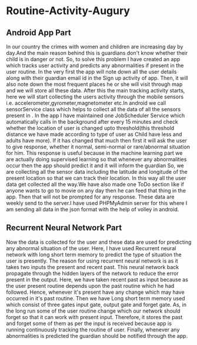 # Routine-Activity-Augury

## Android App Part 
In our country the crimes with women and children are increasing day by day.And the main reason behind this is guardians don't know whether their child 
is in danger or not. So, to solve this problem I have created an app which tracks user activity and predicts any abnormalities if present in the user routine.
In the very first the app will note down all the user details along with their guardian email id in the Sign up activity of app. Then, it will also note down the 
most frequent places he or she will visit through map and we will store all these data. After this the main tracking activity starts, here we will start collecting 
the users activity through the mobile sensors i.e. accelerometer,gyrometer,magnetometer etc.In android we call sensorService class which helps to collect all the 
data of all the sensors present in . In the app I have maintained one JobScheduler Service which automatically calls in the background after every 15 minutes and check
whether the location of user is changed upto threshold(this threshold distance we have made according to type of user as Child have less and adults have more). If it has
changed that much then first it will ask the user to give response, whether it normal, semi-normal or rare/abnormal situation for him. This response is useful because in the machine 
learning part we are actually doing supervised learning so that whenever any abnormalities occur then the app should predict it and it will inform the guardian So, we are collecting all the sensor data including the latitude and longitude of the present location so that we can track their location. In this way all the user data get collected all the way.We have also made one ToDo section like if anyone wants to go to movie on any day then he can feed that thing in the app. Then that will not be prompted for any response. These data are weekly send to the server.I have used PHPMyAdmin server for this where I am sending all data in the json format with the help of volley in android.

## Recurrent Neural Network Part
Now the data is collected for the user and these data are used for predicting any abnormal situation of the user. Here, I have used Recurrent neural network with long short term memory to predict the type of situation the user is presently. The reason for using recurrent neural network is as it takes two inputs the present and recent past. This neural network back propagate through the hidden layers of the network to reduce the error present in the output. Here, we have taken recent past as input because as the user present routine depends upon the past routine which he had followed. Hence, whenever it's present have any change which may have occurred in it's past routine. Then we have Long short term memory used which consist of three gates input gate, output gate and forget gate. As, in the long run some of the user routine change which our network should forget so that it can work with present input. Therefore, it stores the past and forget some of them as per the input is received because app is running continuously tracking the routine of user. Finally, whenever any abnormalities is predicted the guardian should be notified through the app.

